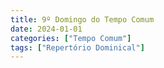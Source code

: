 ```yaml
---
title: 9º Domingo do Tempo Comum
date: 2024-01-01
categories: ["Tempo Comum"]
tags: ["Repertório Dominical"]
---
```

